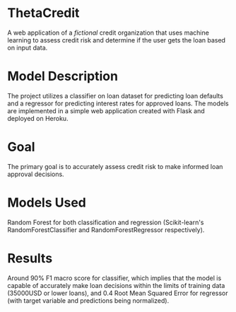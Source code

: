 # ThetaCredit

A web application of a *fictional* credit organization that uses machine learning to assess credit risk and determine if the user gets the loan based on input data.

# Model Description
The project utilizes a classifier on loan dataset for predicting loan defaults and a regressor for predicting interest rates for approved loans. The models are implemented in a simple web application created with Flask and deployed on Heroku.

# Goal
The primary goal is to accurately assess credit risk to make informed loan approval decisions.

# Models Used
Random Forest for both classification and regression (Scikit-learn's RandomForestClassifier and RandomForestRegressor respectively).

# Results
Around 90% F1 macro score for classifier, which implies that the model is capable of accurately make loan decisions within the limits of training data (35000USD or lower loans), and 0.4 Root Mean Squared Error for regressor (with target variable and predictions being normalized).
